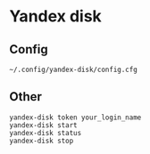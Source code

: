 # Yandex disk

## Config

`~/.config/yandex-disk/config.cfg`

## Other

    yandex-disk token your_login_name
    yandex-disk start
    yandex-disk status
    yandex-disk stop
